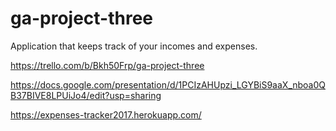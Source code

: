 # ga-project-three
Application that keeps track of your incomes and expenses. 

https://trello.com/b/Bkh50Frp/ga-project-three

https://docs.google.com/presentation/d/1PCIzAHUpzi_LGYBiS9aaX_nboa0QB37BIVE8LPUiJo4/edit?usp=sharing

https://expenses-tracker2017.herokuapp.com/

